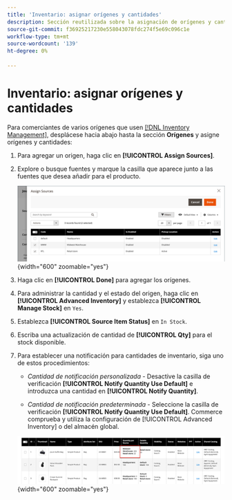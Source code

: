 ```yaml
---
title: 'Inventario: asignar orígenes y cantidades'
description: Sección reutilizada sobre la asignación de orígenes y cantidades al crear productos de catálogo.
source-git-commit: f36925217230e558043078fdc274f5e69c096c1e
workflow-type: tm+mt
source-wordcount: '139'
ht-degree: 0%

---
```


# Inventario: asignar orígenes y cantidades

Para comerciantes de varios orígenes que usen [[!DNL Inventory Management]](../inventory-management/introduction.md), desplácese hacia abajo hasta la sección **Orígenes** y asigne orígenes y cantidades:

1. Para agregar un origen, haga clic en **[!UICONTROL Assign Sources]**.

1. Explore o busque fuentes y marque la casilla que aparece junto a las fuentes que desea añadir para el producto.

   ![Asignar orígenes al producto](../catalog/assets/inventory-product-assign-sources.png){width="600" zoomable="yes"}

1. Haga clic en **[!UICONTROL Done]** para agregar los orígenes.

1. Para administrar la cantidad y el estado del origen, haga clic en **[!UICONTROL Advanced Inventory]** y establezca **[!UICONTROL Manage Stock]** en `Yes`.

1. Establezca **[!UICONTROL Source Item Status]** en `In Stock`.

1. Escriba una actualización de cantidad de **[!UICONTROL Qty]** para el stock disponible.

1. Para establecer una notificación para cantidades de inventario, siga uno de estos procedimientos:

   - _Cantidad de notificación personalizada_ - Desactive la casilla de verificación **[!UICONTROL Notify Quantity Use Default]** e introduzca una cantidad en **[!UICONTROL Notify Quantity]**.

   - _Cantidad de notificación predeterminada_ - Seleccione la casilla de verificación **[!UICONTROL Notify Quantity Use Default]**. Commerce comprueba y utiliza la configuración de [!UICONTROL Advanced Inventory] o del almacén global.

   ![Actualizar cantidades de productos por Source](../catalog/assets/inventory-product-quantity.png){width="600" zoomable="yes"}
